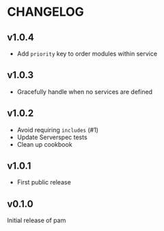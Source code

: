 # CHANGELOG

## v1.0.4

* Add `priority` key to order modules within service

## v1.0.3

* Gracefully handle when no services are defined

## v1.0.2

* Avoid requiring `includes` (#1)
* Update Serverspec tests
* Clean up cookbook

## v1.0.1

* First public release

## v0.1.0

Initial release of pam
